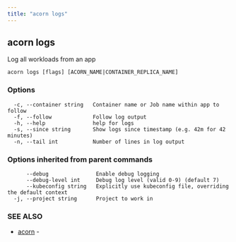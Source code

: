 ```yaml
---
title: "acorn logs"
---
```

## acorn logs

Log all workloads from an app

```
acorn logs [flags] [ACORN_NAME|CONTAINER_REPLICA_NAME]
```

### Options

```
  -c, --container string   Container name or Job name within app to follow
  -f, --follow             Follow log output
  -h, --help               help for logs
  -s, --since string       Show logs since timestamp (e.g. 42m for 42 minutes)
  -n, --tail int           Number of lines in log output
```

### Options inherited from parent commands

```
      --debug               Enable debug logging
      --debug-level int     Debug log level (valid 0-9) (default 7)
      --kubeconfig string   Explicitly use kubeconfig file, overriding the default context
  -j, --project string      Project to work in
```

### SEE ALSO

* [acorn](acorn.md)	 - 

